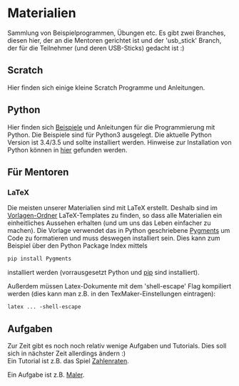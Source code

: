 # Materialien
Sammlung von Beispielprogrammen, Übungen etc. Es gibt zwei Branches, diesen hier,
 der an die Mentoren gerichtet ist und der 'usb_stick' Branch, der für die Teilnehmer (und deren USB-Sticks) gedacht ist :)

## Scratch
Hier finden sich einige kleine Scratch Programme und Anleitungen.

## Python  
Hier finden sich [Beispiele][bsp] und Anleitungen für die Programmierung mit Python. Die Beispiele sind für Python3 ausgelegt. Die aktuelle Python Version ist 3.4/3.5 und sollte installiert werden.
Hinweise zur Installation von Python können in [hier][python_install] gefunden werden.


## Für Mentoren

### LaTeX
Die meisten unserer Materialien sind mit LaTeX erstellt. Deshalb sind im [Vorlagen-Ordner][vorlagen] LaTeX-Templates zu finden,
 so dass alle Materialien ein einheitliches Aussehen erhalten (und um uns das Leben einfacher zu machen).
Die Vorlage verwendet das in Python geschriebene [Pygments](http://pygments.org/) um Code zu formatieren und muss deswegen installiert sein. Dies kann zum Beispiel über den Python Package Index mittels
```python
pip install Pygments
```
installiert werden (vorrausgesetzt Python und [pip](https://pip.pypa.io/en/latest/installing.html) sind installiert).  

Außerdem müssen Latex-Dokumente mit dem 'shell-escape' Flag kompiliert werden (dies kann man z.B. in den TexMaker-Einstellungen eintragen):
```
latex ... -shell-escape
```


## Aufgaben
Zur Zeit gibt es noch noch relativ wenige Aufgaben und Tutorials. Dies soll sich in nächster Zeit allerdings ändern :)  
Ein Tutorial ist z.B. das Spiel [Zahlenraten](z_raten).  

Ein Aufgabe ist z.B. [Maler][maler].


[python_install]: https://github.com/coderdojoka/Materialien/raw/master/Installation/installation_python.pdf
[vorlagen]: https://github.com/coderdojoka/Materialien/raw/master/Vorlagen
[bsp]: https://github.com/coderdojoka/Materialien/raw/master/Installation/Python/Beispiele
[z_raten]: https://github.com/coderdojoka/Materialien/raw/master/Installation/Python/Grundlagen/Aufgaben/Zahlenraten/zahlenraten.pdf
[maler]: https://github.com/coderdojoka/Materialien/raw/master/Installation/Python/Fortschritte/Aufgaben/maler.pdf